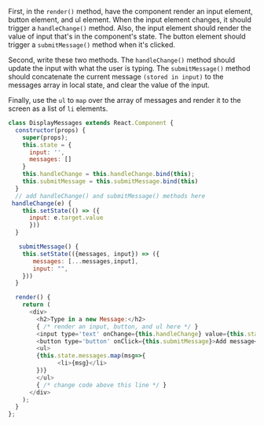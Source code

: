 First, in the `render()` method, have the component render an input element, button element, and ul element. 
When the input element changes, it should trigger a `handleChange()` method. 
Also, the input element should render the value of input that's in the component's state. 
The button element should trigger a `submitMessage()` method when it's clicked.

Second, write these two methods. The `handleChange()` method should update the input with what the user is typing. 
The `submitMessage()` method should concatenate the current message `(stored in input)` to the messages array in local state, 
and clear the value of the input.

Finally, use the `ul` to `map` over the array of messages and render it to the screen as a list of `li` elements.

```js
class DisplayMessages extends React.Component {
  constructor(props) {
    super(props);
    this.state = {
      input: '',
      messages: []
    }
    this.handleChange = this.handleChange.bind(this);
    this.submitMessage = this.submitMessage.bind(this)
  }
  // add handleChange() and submitMessage() methods here
 handleChange(e) {
    this.setState(() => ({ 
      input: e.target.value 
      }))
  }

   submitMessage() {
    this.setState(({messages, input}) => ({ 
       messages: [...messages,input],
       input: "",
    }))
  }

  render() {
    return (
      <div>
        <h2>Type in a new Message:</h2>
        { /* render an input, button, and ul here */ }
        <input type='text' onChange={this.handleChange} value={this.state.input}/>
        <button type='button' onClick={this.submitMessage}>Add message</button>
        <ul>
        {this.state.messages.map(msg=>{
              <li>{msg}</li>
        })}
        </ul>
        { /* change code above this line */ }
      </div>
    );
  }
};

